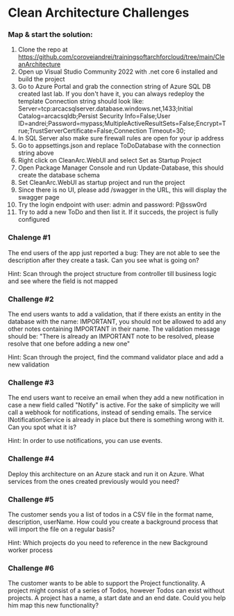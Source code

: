 # Clean Architecture Challenges

### Map & start the solution:
1. Clone the repo at https://github.com/coroveiandrei/trainingsoftarchforcloud/tree/main/CleanArchitecture
2. Open up Visual Studio Community 2022 with .net core 6 installed and build the project
3. Go to Azure Portal and grab the connection string of Azure SQL DB created last lab. If you don't have it, you can always redeploy the template
Connection string should look like:
Server=tcp:arcacsqlserver.database.windows.net,1433;Initial Catalog=arcacsqldb;Persist Security Info=False;User ID=andrei;Password=mypass;MultipleActiveResultSets=False;Encrypt=True;TrustServerCertificate=False;Connection Timeout=30;
4. In SQL Server also make sure firewall rules are open for your ip address
5. Go to appsettings.json and replace ToDoDatabase with the connection string above
6. Right click on CleanArc.WebUI and select Set as Startup Project
7. Open Package Manager Console and run Update-Database, this should create the database schema
8. Set CleanArc.WebUI as startup project and run the project
9. Since there is no UI, please add /swagger in the URL, this will display the swagger page
10. Try the login endpoint with user: admin and password: P@ssw0rd
11. Try to add a new ToDo and then list it. If it succeds, the project is fully configured 


### Chalenge #1 

The end users of the app just reported a bug: They are not able to see the description after they create a task. 
Can you see what is going on?

Hint: Scan through the project structure from controller till business logic and see where the field is not mapped

### Challenge #2
The end users wants to add a validation, that if there exists an entity in the database with the name: IMPORTANT, you should not be allowed to add any other notes containing IMPORTANT in their name.
The validation message should be: "There is already an IMPORTANT note to be resolved, please resolve that one before adding a new one"

Hint: Scan through the project, find the command validator place and add a new validation

### Challenge #3
The end users want to receive an email when they add a new notification in case a new field called "Notify" is active. For the sake of simplicity we will call a webhook for notifications, instead of sending emails. The service INotificationService is already in place but there is something wrong with it. Can you spot what it is?

Hint: In order to use notifications, you can use events.

### Challenge #4
Deploy this architecture on an Azure stack and run it on Azure. What services from the ones created previously would you need?

### Challenge #5
The customer sends you a list of todos in a CSV file in the format
name, description, userName.
How could you create a background process that will import the file on a regular basis?

Hint: Which projects do you need to reference in the new Background worker process

### Challenge #6
The customer wants to be able to support the Project functionality. A project might consist of a series of Todos, however Todos can exist without projects. A project has a name, a start date and an end date.
Could you help him map this new functionality?


